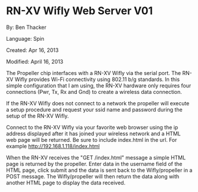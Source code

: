 # RN-XV Wifly Web Server V01

By: Ben Thacker

Language: Spin

Created: Apr 16, 2013

Modified: April 16, 2013

The Propeller chip interfaces with a RN-XV Wifly via the serial port. The RN-XV Wifly provides Wi-Fi connectivity using 802.11 b/g standards. In this simple configuration that I am using, the RN-XV hardware only requires four connections (Pwr, Tx, Rx and Gnd) to create a wireless data connection.

If the RN-XV Wifly does not connect to a network the propeller will execute a setup procedure and request your ssid name and password during the setup of the RN-XV Wifly.

Connect to the RN-XV Wifly via your favorite web browser using the ip address displayed after it has joined your wireless network and a HTML web page will be returned. Be sure to include index.html in the url. For example http://192.168.1.118/index.html

When the RN-XV receives the "GET /index.html" message a simple HTML page is returned by the propeller. Enter data in the username field of the HTML page, click submit and the data is sent back to the Wifly/propeller in a POST message. The Wifly/propeller will then return the data along with another HTML page to display the data received.
